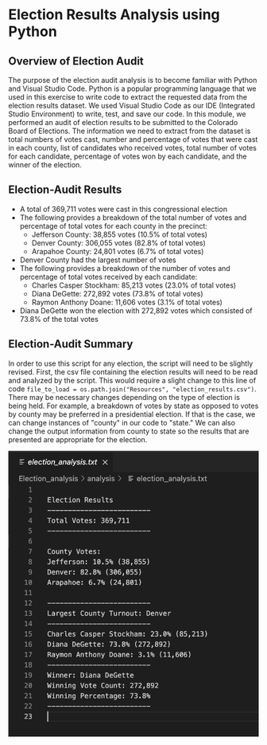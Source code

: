 # Election Results Analysis using Python

## Overview of Election Audit
The purpose of the election audit analysis is to become familiar with Python and Visual Studio Code. Python is a popular programming language that we used in this exercise to write code to extract the requested data from the election results dataset. We used Visual Studio Code as our IDE (Integrated Studio Environment) to write, test, and save our code. In this module, we performed an audit of election results to be submitted to the Colorado Board of Elections. The information we need to extract from the dataset is total numbers of votes cast, number and percentage of votes that were cast in each county, list of candidates who received votes, total number of votes for each candidate, percentage of votes won by each candidate, and the winner of the election. 


## Election-Audit Results
* A total of 369,711 votes were cast in this congressional election
* The following provides a breakdown of the total number of votes and percentage of total votes for each county in the precinct:
	* Jefferson County: 38,855 votes (10.5% of total votes)
	* Denver County: 306,055 votes (82.8% of total votes)
	* Arapahoe County: 24,801 votes (6.7% of total votes)
* Denver County had the largest number of votes
* The following provides a breakdown of the number of votes and percentage of total votes received by each candidate:
	* Charles Casper Stockham: 85,213 votes (23.0% of total votes)
	* Diana DeGette: 272,892 votes (73.8% of total votes)
	* Raymon Anthony Doane: 11,606 votes (3.1% of total votes)
* Diana DeGette won the election with 272,892 votes which consisted of 73.8% of the total votes 


## Election-Audit Summary
In order to use this script for any election, the script will need to be slightly revised. First, the csv file containing the election results will need to be read and analyzed by the script. This would require a slight change to this line of code `file_to_load = os.path.join("Resources", "election_results.csv")`. There may be necessary changes depending on the type of election is being held. For example, a breakdown of votes by state as opposed to votes by county may be preferred in a presidential election. If that is the case, we can change instances of "county" in our code to "state." We can also change the output information from county to state so the results that are presented are appropriate for the election.

<img src ="images/election_analysis_text_results.png">


